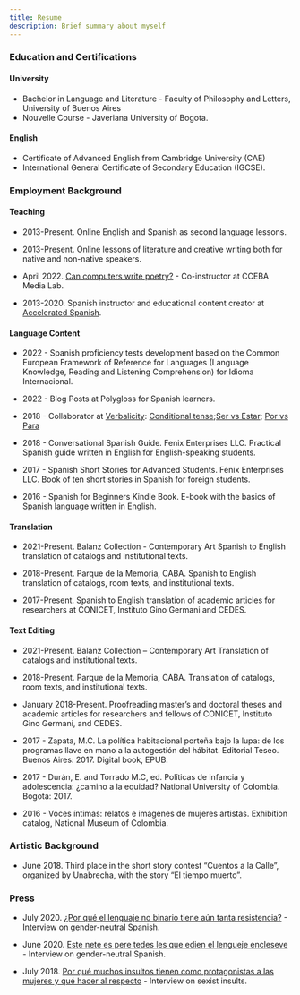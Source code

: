 ```yaml
---
title: Resume
description: Brief summary about myself
---
```

 
### Education and Certifications
 
#### University

- Bachelor in Language and Literature - Faculty of Philosophy and Letters, University of Buenos Aires
- Nouvelle Course - Javeriana University of Bogota.

#### English

- Certificate of Advanced English from Cambridge University (CAE)
- International General Certificate of Secondary Education (IGCSE).
 
### Employment Background
 
#### Teaching      
 
- 2013-Present. Online English and Spanish as second language lessons.
           
- 2013-Present. Online lessons of literature and creative writing both for native and non-native speakers.

- April 2022. [Can computers write poetry?](https://www.cceba.org.ar/medialab/pueden-escribir-poesia-las-computadoras) - Co-instructor at CCEBA Media Lab. 
 
- 2013-2020. Spanish instructor and educational content creator at [Accelerated Spanish](http://spanish.masterofmemory.com/).
           
 
#### Language Content
 
- 2022 - Spanish proficiency tests development based on the Common European Framework of Reference for Languages  (Language Knowledge, Reading and Listening Comprehension) for Idioma Internacional.

- 2022 - Blog Posts at Polygloss for Spanish learners.
 
- 2018 - Collaborator at [Verbalicity](https://verbalicity.com/blog/): [Conditional tense](https://verbalicity.com/spanish-conditional-tense/);[Ser vs Estar](https://verbalicity.com/ser-vs-estar/); [Por vs Para](https://verbalicity.com/por-vs-para/)

- 2018 - Conversational Spanish Guide. Fenix Enterprises LLC.
    Practical Spanish guide written in English for English-speaking students.
 
- 2017 - Spanish Short Stories for Advanced Students. Fenix Enterprises LLC.
    Book of ten short stories in Spanish for foreign students.
 
- 2016 - Spanish for Beginners Kindle Book.
    E-book with the basics of Spanish language written in English.
 
#### Translation
 
- 2021-Present. Balanz Collection - Contemporary Art
    Spanish to English translation of catalogs and institutional texts.
 
- 2018-Present. Parque de la Memoria, CABA.
    Spanish to English translation of catalogs, room texts, and institutional texts.
 
- 2017-Present. Spanish to English translation of academic articles for researchers at CONICET, Instituto Gino Germani and CEDES.
 
#### Text Editing
 
- 2021-Present. Balanz Collection – Contemporary Art
    Translation of catalogs and institutional texts.
 
- 2018-Present. Parque de la Memoria, CABA.
    Translation of catalogs, room texts, and institutional texts.
 
- January 2018-Present. Proofreading master’s and doctoral theses and academic
    articles for researchers and fellows of CONICET, Instituto Gino Germani, and CEDES.
 
- 2017 - Zapata, M.C. La política habitacional porteña bajo la lupa: de los programas llave en mano a la autogestión del hábitat. Editorial Teseo. Buenos Aires: 2017. Digital book, EPUB.
 
- 2017 - Durán, E. and Torrado M.C, ed. Políticas de infancia y adolescencia: ¿camino a la equidad? National University of Colombia. Bogotá: 2017.
 
- 2016 - Voces íntimas: relatos e imágenes de mujeres artistas. Exhibition catalog, National Museum of Colombia.
 
 
### Artistic Background
 
- June 2018. Third place in the short story contest “Cuentos a la Calle”, organized by Unabrecha, with the story “El tiempo muerto”.
 
 
 ### Press 

- July 2020. [¿Por qué el lenguaje no binario tiene aún tanta resistencia?](https://www.lv12.com.ar/por-que-el-lenguaje-no-binario-tiene-aun-tanta-resistencia-n74670) - Interview on gender-neutral Spanish. 

- June 2020. [Este nete es pere tedes les que edien el lengueje encleseve](https://www.filo.news/genero/Este-nete-es-pere-tedes-les-que-edien-el-lengueje-encleseve-20200622-0043.html) - Interview on gender-neutral Spanish. 

- July 2018. [Por qué muchos insultos tienen como protagonistas a las mujeres y qué hacer al respecto](https://www.lanacion.com.ar/lifestyle/por-que-muchos-insultos-tienen-como-protagonistas-a-las-mujeres-y-que-hacer-al-respecto-nid2151011/) - Interview on sexist insults. 

